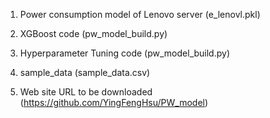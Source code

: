 1. Power consumption model of Lenovo server (e_lenovl.pkl)

2. XGBoost code (pw_model_build.py)

3. Hyperparameter Tuning code (pw_model_build.py)

4. sample_data (sample_data.csv)

5. Web site URL to be downloaded (https://github.com/YingFengHsu/PW_model)
